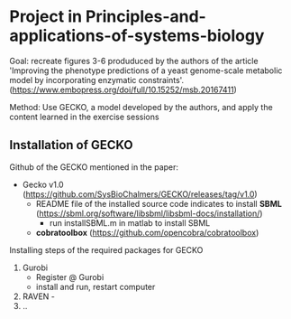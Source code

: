 # Project in Principles-and-applications-of-systems-biology

Goal: recreate figures 3-6 produduced by the authors of the article 'Improving the phenotype predictions of a yeast genome-scale metabolic model by incorporating enzymatic constraints'. (https://www.embopress.org/doi/full/10.15252/msb.20167411)

Method: Use GECKO, a model developed by the authors, and apply the content learned in the exercise sessions

## Installation of GECKO

Github of the GECKO mentioned in the paper:
- Gecko v1.0 (https://github.com/SysBioChalmers/GECKO/releases/tag/v1.0)
  - README file of the installed source code indicates to install **SBML** (https://sbml.org/software/libsbml/libsbml-docs/installation/)
    - run installSBML.m in matlab to install SBML
  - **cobratoolbox** (https://github.com/opencobra/cobratoolbox)
   
Installing steps of the required packages for GECKO
  1) Gurobi
       - Register @ Gurobi
       - install and run, restart computer
  3) RAVEN
    - 
  4) ..
